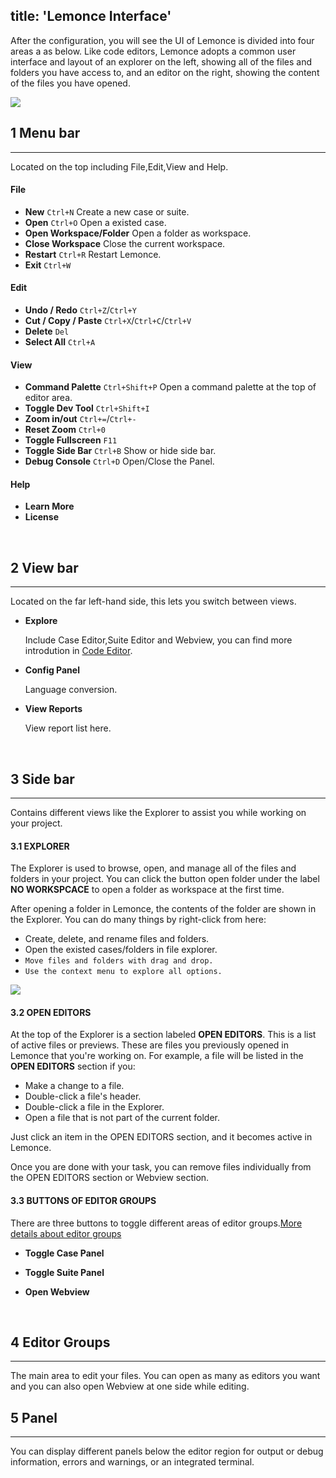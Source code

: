 title: 'Lemonce Interface'
---

After the configuration, you will see the UI of Lemonce is divided into four areas a as below. Like code editors, Lemonce adopts a common user interface and layout of an explorer on the left, showing all of the files and folders you have access to, and an editor on the right, showing the content of the files you have opened.

<img class="large-images" src="/images/firstrun-02.png">
<br>

## 1 Menu bar
---

Located on the top including File,Edit,View and Help.

#### File

- **New** `Ctrl+N` Create a new case or suite.
- **Open** `Ctrl+O` Open a existed case.
- **Open Workspace/Folder** Open a folder as workspace.
- **Close Workspace**  Close the current workspace.
- **Restart** `Ctrl+R` Restart Lemonce.
- **Exit** `Ctrl+W`

#### Edit

- **Undo / Redo** `Ctrl+Z`/`Ctrl+Y`
- **Cut / Copy / Paste** `Ctrl+X`/`Ctrl+C`/`Ctrl+V`
- **Delete** `Del`
- **Select All** `Ctrl+A`

#### View

- **Command Palette** `Ctrl+Shift+P` Open a command palette at the top of editor area.
- **Toggle Dev Tool** `Ctrl+Shift+I` 
- **Zoom in/out** `Ctrl+=`/`Ctrl+-`
- **Reset Zoom** `Ctrl+0`
- **Toggle Fullscreen** `F11`
- **Toggle Side Bar** `Ctrl+B` Show or hide side bar.
- **Debug Console** `Ctrl+D` Open/Close the Panel.

#### Help

- **Learn More** 
- **License**
<br>

## 2 View bar
---
Located on the far left-hand side, this lets you switch between views.

- <i class="fa fa-code fa-2x"></i> **Explore**  

    Include Case Editor,Suite Editor and Webview, you can find more introdution in [Code Editor]().

- <i class="fa fa-cog fa-2x"></i> **Config Panel** 

    Language conversion.

- <i class="fa fa-bar-chart fa-2x"></i> **View Reports** 

    View report list here.
<br>

## 3 Side bar
---
Contains different views like the Explorer to assist you while working on your project.

#### 3.1 EXPLORER

The Explorer is used to browse, open, and manage all of the files and folders in your project. You can click the button <span class="button"> open folder</span> under the label **NO WORKSPCACE** to open a folder as workspace at the first time.

After opening a folder in Lemonce, the contents of the folder are shown in the Explorer. You can do many things by right-click from here:

- Create, delete, and rename files and folders.
- Open the existed cases/folders in file explorer.
- `Move files and folders with drag and drop.`
- `Use the context menu to explore all options.`

<img class="large-images" src="/">
<br>

#### 3.2 OPEN EDITORS

At the top of the Explorer is a section labeled **OPEN EDITORS**. This is a list of active files or previews. These are files you previously opened in Lemonce that you're working on. For example, a file will be listed in the **OPEN EDITORS** section if you:

- Make a change to a file.
- Double-click a file's header.
- Double-click a file in the Explorer.
- Open a file that is not part of the current folder.

Just click an item in the OPEN EDITORS section, and it becomes active in Lemonce.

Once you are done with your task, you can remove files individually from the OPEN EDITORS section or Webview section.
<br>

#### 3.3 BUTTONS OF EDITOR GROUPS

There are three buttons to toggle different areas of editor groups.[More details about editor groups](/docs/)

- <i class="fa fa-file-code-o fa-2x" style="color:green"></i> **Toggle Case Panel**

- <i class="fa fa-file-text-o fa-2x" style="color:green"></i> **Toggle Suite Panel**

- <i class="fa fa-globe fa-2x" style="color:green"></i> **Open Webview**

<br>

## 4 Editor Groups
---
The main area to edit your files. You can open as many as editors you want and you can also open Webview at one side while editing.
<br>

## 5 Panel
---
You can display different panels below the editor region for output or debug information, errors and warnings, or an integrated terminal.